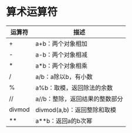 # 算术运算符
|运算符|描述|
|-|-|
|+|a+b：两个对象相加|
|-|a-b：两个对象相减|
|*|a*b：两个对象相乘|
|/|a/b：a除以b，有小数|
|%|a%b：取模，返回除法的余数|
|//|a//b：整除，返回结果的整数部分|
|divmod|divmod(a,b)：返回整除和取模|
|**|a**b：返回a的b次幂|
